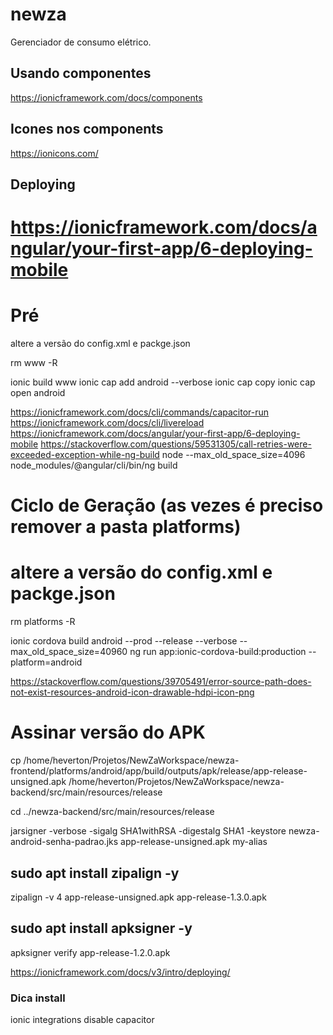 # newza

Gerenciador de consumo elétrico.

## Usando componentes
https://ionicframework.com/docs/components

## Icones nos components
https://ionicons.com/

## Deploying
# https://ionicframework.com/docs/angular/your-first-app/6-deploying-mobile
# Pré

altere a versão do config.xml e packge.json

rm www -R

ionic build www
ionic cap add android --verbose
ionic cap copy
ionic cap open android

https://ionicframework.com/docs/cli/commands/capacitor-run
https://ionicframework.com/docs/cli/livereload
https://ionicframework.com/docs/angular/your-first-app/6-deploying-mobile
https://stackoverflow.com/questions/59531305/call-retries-were-exceeded-exception-while-ng-build
node --max_old_space_size=4096 node_modules/@angular/cli/bin/ng build

# Ciclo de Geração (as vezes é preciso remover a pasta platforms)

# altere a versão do config.xml e packge.json
rm platforms -R

ionic cordova build android --prod --release --verbose --max_old_space_size=40960
    ng run app:ionic-cordova-build:production --platform=android

https://stackoverflow.com/questions/39705491/error-source-path-does-not-exist-resources-android-icon-drawable-hdpi-icon-png

# Assinar versão do APK
cp /home/heverton/Projetos/NewZaWorkspace/newza-frontend/platforms/android/app/build/outputs/apk/release/app-release-unsigned.apk /home/heverton/Projetos/NewZaWorkspace/newza-backend/src/main/resources/release

cd ../newza-backend/src/main/resources/release

jarsigner -verbose -sigalg SHA1withRSA -digestalg SHA1 -keystore newza-android-senha-padrao.jks app-release-unsigned.apk my-alias

## sudo apt install zipalign -y

zipalign -v 4 app-release-unsigned.apk app-release-1.3.0.apk

## sudo apt install apksigner -y

apksigner verify app-release-1.2.0.apk

https://ionicframework.com/docs/v3/intro/deploying/

### Dica install
ionic integrations disable capacitor




